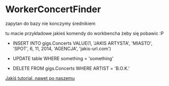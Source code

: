 # WorkerConcertFinder

zapytan do bazy nie konczymy średnikiem

tu macie przykładowe jakieś komendy do workbencha żeby się pobawic :P

* INSERT INTO gigs.Concerts VALUE(1, 'JAKIS ARTYSTA', 'MIASTO', 'SPOT', 6, 11, 2014, 'AGENCJA', 'jakis-url.com')

* UPDATE table WHERE something = 'something'

* DELETE FROM gigs.Concerts WHERE ARTIST = 'B.O.K.'

[Jakiś tutorial, nawet po naszemu](http://php.net/manual/pl/function.mysql-query.php)
